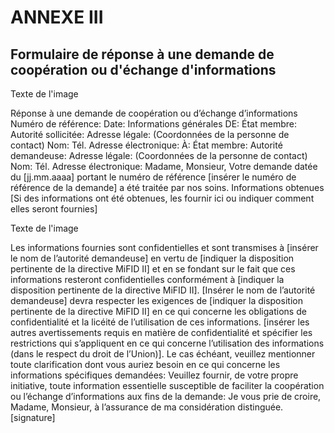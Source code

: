 # ANNEXE III

## Formulaire de réponse à une demande de coopération ou d'échange d'informations



Texte de l'image

Réponse à une demande de coopération ou d’échange d’informations Numéro de référence: Date: Informations générales DE: État membre: Autorité sollicitée: Adresse légale: (Coordonnées de la personne de contact) Nom: Tél. Adresse électronique: À: État membre: Autorité demandeuse: Adresse légale: (Coordonnées de la personne de contact) Nom: Tél. Adresse électronique: Madame, Monsieur, Votre demande datée du [jj.mm.aaaa] portant le numéro de référence [insérer le numéro de référence de la demande] a été traitée par nos soins. Informations obtenues [Si des informations ont été obtenues, les fournir ici ou indiquer comment elles seront fournies]



Texte de l'image

Les informations fournies sont confidentielles et sont transmises à [insérer le nom de l’autorité demandeuse] en vertu de [indiquer la disposition pertinente de la directive MiFID II] et en se fondant sur le fait que ces informations resteront confidentielles conformément à [indiquer la disposition pertinente de la directive MiFID II]. [Insérer le nom de l’autorité demandeuse] devra respecter les exigences de [indiquer la disposition pertinente de la directive MiFID II] en ce qui concerne les obligations de confidentialité et la licéité de l’utilisation de ces informations. [insérer les autres avertissements requis en matière de confidentialité et spécifier les restrictions qui s’appliquent en ce qui concerne l’utilisation des informations (dans le respect du droit de l’Union)]. Le cas échéant, veuillez mentionner toute clarification dont vous auriez besoin en ce qui concerne les informations spécifiques demandées: Veuillez fournir, de votre propre initiative, toute information essentielle susceptible de faciliter la coopération ou l’échange d’informations aux fins de la demande: Je vous prie de croire, Madame, Monsieur, à l’assurance de ma considération distinguée. [signature]

